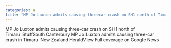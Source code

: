 ```yaml
---
categories: a
title: "MP Jo Luxton admits causing threecar crash on SH1 north of Timaru  Stuff"
---
```

MP Jo Luxton admits causing three-car crash on SH1 north of Timaru&nbsp;&nbsp;StuffSouth Canterbury MP Jo Luxton admits causing three-car crash in Timaru&nbsp;&nbsp;New Zealand HeraldView Full coverage on Google News